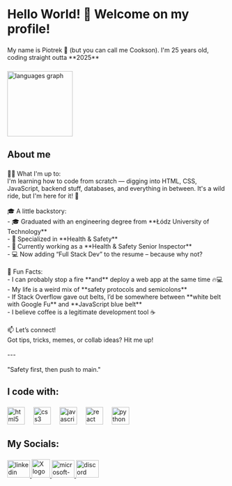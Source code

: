 <h1 align="left">Hello World! 👋 Welcome on my profile!</h1>

###

<p align="left">My name is Piotrek 👋 (but you can call me Cookson). I'm 25 years old, coding straight outta **2025**</p>

###

<div align="left">
  <img src="https://github-readme-stats.vercel.app/api/top-langs?username=realCookson&locale=en&hide_title=false&layout=compact&card_width=320&langs_count=5&theme=dracula&hide_border=false&order=2" height="150" alt="languages graph"  />
</div>

###

<h2 align="left">About me</h2>

###

<p align="left">👨‍💻 What I'm up to:<br>I'm learning how to code from scratch — digging into HTML, CSS, JavaScript, backend stuff, databases, and everything in between. It's a wild ride, but I'm here for it! 🚀<br><br>🎓 A little backstory:<br>- 🎓 Graduated with an engineering degree from **Łódz University of Technology**<br>- 🦺 Specialized in **Health & Safety**<br>- 🧯 Currently working as a **Health & Safety Senior Inspector**<br>- 💻 Now adding “Full Stack Dev” to the resume – because why not?<br><br>🧠 Fun Facts:<br>- I can probably stop a fire **and** deploy a web app at the same time 🔥💻<br>- My life is a weird mix of **safety protocols and semicolons**<br>- If Stack Overflow gave out belts, I’d be somewhere between **white belt with Google Fu** and **JavaScript blue belt**<br>- I believe coffee is a legitimate development tool ☕️<br><br>📫 Let’s connect!<br>Got tips, tricks, memes, or collab ideas? Hit me up!<br><br>---<br><br>"Safety first, then push to main."</p>

###

<h2 align="left">I code with:</h2>

###

<div align="left">
  <img src="https://cdn.jsdelivr.net/gh/devicons/devicon/icons/html5/html5-original.svg" height="40" alt="html5 logo"  />
  <img width="12" />
  <img src="https://cdn.jsdelivr.net/gh/devicons/devicon/icons/css3/css3-original.svg" height="40" alt="css3 logo"  />
  <img width="12" />
  <img src="https://cdn.jsdelivr.net/gh/devicons/devicon/icons/javascript/javascript-original.svg" height="40" alt="javascript logo"  />
  <img width="12" />
  <img src="https://cdn.jsdelivr.net/gh/devicons/devicon/icons/react/react-original.svg" height="40" alt="react logo"  />
  <img width="12" />
  <img src="https://cdn.jsdelivr.net/gh/devicons/devicon/icons/python/python-original.svg" height="40" alt="python logo"  />
</div>

###

<h2 align="left">My Socials:</h2>

###

<div align="left">
  <a href="https://www.linkedin.com/in/sasin-piotr/" target="_blank">
    <img src="https://raw.githubusercontent.com/maurodesouza/profile-readme-generator/master/src/assets/icons/social/linkedin/default.svg" width="52" height="40" alt="linkedin logo"  />
  </a>
  <a href="https://x.com/_RealCookie_" target="_blank">
    <img src="https://upload.wikimedia.org/wikipedia/commons/thumb/2/28/X_icon_black.svg/960px-X_icon_black.svg.png?20240814152939" width="42" height="42" alt="X logo"  />
  </a>
  <a href="piotr.sasin.biz@outlook.com" target="_blank">
    <img src="https://raw.githubusercontent.com/maurodesouza/profile-readme-generator/master/src/assets/icons/social/microsoft-outlook/default.svg" width="52" height="40" alt="microsoft-outlook logo"  />
  </a>
  <a href="realcookson" target="_blank">
    <img src="https://raw.githubusercontent.com/maurodesouza/profile-readme-generator/master/src/assets/icons/social/discord/default.svg" width="52" height="40" alt="discord logo"  />
  </a>
</div>

